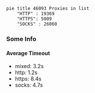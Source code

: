 
```mermaid
pie title 46093 Proxies in list
    "HTTP" : 19369
    "HTTPS": 5009
    "SOCKS" : 26060
```

### Some Info
#### Average Timeout

- mixed: 3.2s
- http: 1.2s
- https: 8.4s
- socks: 4.7s
